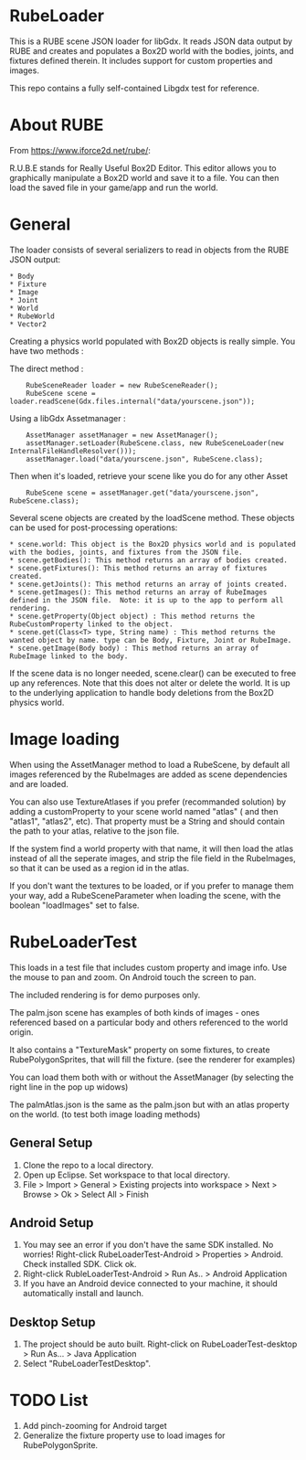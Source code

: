 RubeLoader
==========
This is a RUBE scene JSON loader for libGdx.  It reads JSON data output by RUBE and creates and populates
a Box2D world with the bodies, joints, and fixtures defined therein.  It includes support for custom properties
and images.   

This repo contains a fully self-contained Libgdx test for reference.

About RUBE
==========
From https://www.iforce2d.net/rube/:

R.U.B.E stands for Really Useful Box2D Editor. This editor allows you to graphically manipulate 
a Box2D world and save it to a file. You can then load the saved file in your game/app and run the world.

General
=======
The loader consists of several serializers to read in objects from the RUBE JSON output:

	* Body
	* Fixture
	* Image
	* Joint
	* World
	* RubeWorld
	* Vector2
	
Creating a physics world populated with Box2D objects is really simple. You have two methods : 

The direct method : 

		RubeSceneReader loader = new RubeSceneReader();
		RubeScene scene = loader.readScene(Gdx.files.internal("data/yourscene.json"));

Using a libGdx Assetmanager :

		AssetManager assetManager = new AssetManager();
		assetManager.setLoader(RubeScene.class, new RubeSceneLoader(new InternalFileHandleResolver()));
		assetManager.load("data/yourscene.json", RubeScene.class);
			
Then when it's loaded, retrieve your scene like you do for any other Asset

		RubeScene scene = assetManager.get("data/yourscene.json", RubeScene.class);
		
Several scene objects are created by the loadScene method.  These objects can be used for post-processing operations:

	* scene.world: This object is the Box2D physics world and is populated with the bodies, joints, and fixtures from the JSON file.
	* scene.getBodies(): This method returns an array of bodies created.
	* scene.getFixtures(): This method returns an array of fixtures created.
	* scene.getJoints(): This method returns an array of joints created.
	* scene.getImages(): This method returns an array of RubeImages defined in the JSON file.  Note: it is up to the app to perform all rendering.
	* scene.getProperty(Object object) : This method returns the RubeCustomProperty linked to the object.
	* scene.get(Class<T> type, String name) : This method returns the wanted object by name. type can be Body, Fixture, Joint or RubeImage.
	* scene.getImage(Body body) : This method returns an array of RubeImage linked to the body.
	
If the scene data is no longer needed, scene.clear() can be executed to free up any references.  Note that this does not alter or delete the world.  It is up
to the underlying application to handle body deletions from the Box2D physics world.

Image loading
=======

When using the AssetManager method to load a RubeScene, by default all images referenced by the RubeImages are added as scene dependencies and are loaded.

You can also use TextureAtlases if you prefer (recommanded solution) by adding a customProperty to your scene world named "atlas" ( and then "atlas1", "atlas2", etc).
That property must be a String and should contain the path to your atlas, relative to the json file.

If the system find a world property with that name, it will then load the atlas instead of all the seperate images, and strip the file field in the RubeImages, so that it can be used as a region id in the atlas.

If you don't want the textures to be loaded, or if you prefer to manage them your way, add a RubeSceneParameter when loading the scene, with the boolean "loadImages" set to false.

RubeLoaderTest
==============
This loads in a test file that includes custom property and image info.  Use the mouse to pan and zoom.  On Android touch the screen to pan.

The included rendering is for demo purposes only. 

The palm.json scene has examples of both kinds of images - ones referenced based on a particular body and others referenced to the world origin. 

It also contains a "TextureMask" property on some fixtures, to create RubePolygonSprites, that will fill the fixture. (see the renderer for examples)

You can load them both with or without the AssetManager (by selecting the right line in the pop up widows)

The palmAtlas.json is the same as the palm.json but with an atlas property on the world. (to test both image loading methods)

General Setup
-------------
1. Clone the repo to a local directory.
2. Open up Eclipse.  Set workspace to that local directory.
3. File > Import > General > Existing projects into workspace > Next > Browse > Ok > Select All > Finish

Android Setup
-------------
1. You may see an error if you don't have the same SDK installed.  No worries!  Right-click RubeLoaderTest-Android > Properties > Android.  Check installed SDK.  Click ok.
2. Right-click RubleLoaderTest-Android > Run As.. > Android Application
3. If you have an Android device connected to your machine, it should automatically install and launch.

Desktop Setup
-------------
1. The project should be auto built.  Right-click on RubeLoaderTest-desktop > Run As... > Java Application
2. Select "RubeLoaderTestDesktop". 


TODO List
=========
1. Add pinch-zooming for Android target
2. Generalize the fixture property use to load images for RubePolygonSprite.
